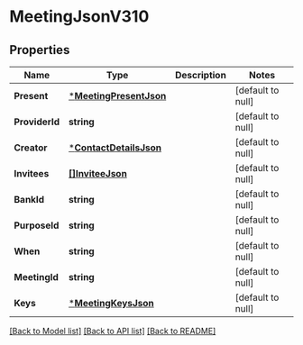 # MeetingJsonV310

## Properties
Name | Type | Description | Notes
------------ | ------------- | ------------- | -------------
**Present** | [***MeetingPresentJson**](MeetingPresentJson.md) |  | [default to null]
**ProviderId** | **string** |  | [default to null]
**Creator** | [***ContactDetailsJson**](ContactDetailsJson.md) |  | [default to null]
**Invitees** | [**[]InviteeJson**](InviteeJson.md) |  | [default to null]
**BankId** | **string** |  | [default to null]
**PurposeId** | **string** |  | [default to null]
**When** | **string** |  | [default to null]
**MeetingId** | **string** |  | [default to null]
**Keys** | [***MeetingKeysJson**](MeetingKeysJson.md) |  | [default to null]

[[Back to Model list]](../README.md#documentation-for-models) [[Back to API list]](../README.md#documentation-for-api-endpoints) [[Back to README]](../README.md)


